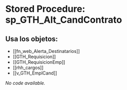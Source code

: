 # Stored Procedure: sp_GTH_Alt_CandContrato

## Usa los objetos:
- [[fn_web_Alerta_Destinatarios]]
- [[GTH_Requisicion]]
- [[GTH_RequisicionEmp]]
- [[rhh_cargos]]
- [[v_GTH_EmplCand]]

*No code available.*
